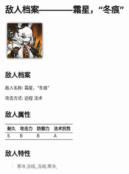 # 敌人档案————霜星，“冬痕”

![霜星，“冬痕”](./eneIcons/霜星，“冬痕”.png)

## 敌人档案

敌人名称: 霜星，“冬痕”

攻击方式: 远程 法术

## 敌人属性

| 耐久      | 攻击力  | 防御力 | 法术抗性 |
|---------|------|-----|------|
| S | B | B | A |

## 敌人特性
> 寒冷,冻结,,冻结,寒冷,
